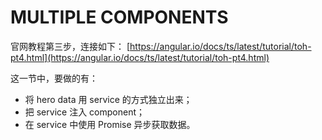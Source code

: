 # MULTIPLE COMPONENTS

官网教程第三步，连接如下：
[https://angular.io/docs/ts/latest/tutorial/toh-pt4.html](https://angular.io/docs/ts/latest/tutorial/toh-pt4.html)

这一节中，要做的有：

- 将 hero data 用 service 的方式独立出来；
- 把 service 注入 component；
- 在 service 中使用 Promise 异步获取数据。
